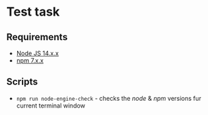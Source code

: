 # Test task

## Requirements

- [Node JS 14.x.x](https://nodejs.org/en/)
- [npm 7.x.x](https://www.npmjs.com/)

## Scripts

- `npm run node-engine-check` - checks the *node* & *npm* versions fur current terminal window 